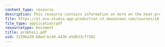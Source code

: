 ```yaml
---
content_type: resource
description: This resource contains information on more on the heat problem.
file: https://ol-ocw-studio-app-production.s3.amazonaws.com/courses/18-303-linear-partial-differential-equations-fall-2006/31596a39b8edbc4d4436e5d033cf7302_probheii.pdf
file_type: application/pdf
resourcetype: Document
title: probheii.pdf
uid: 31596a39-b8ed-bc4d-4436-e5d033cf7302
---
```

